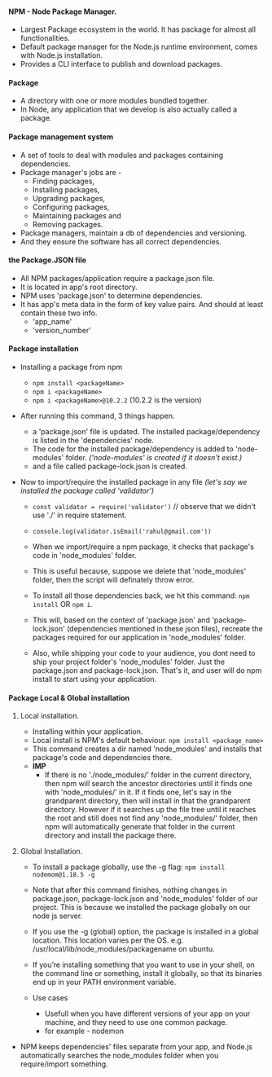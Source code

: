 #### NPM - Node Package Manager.
- Largest Package ecosystem in the world. It has package for almost all functionalities.
- Default package manager for the Node.js runtime environment, comes with Node.js installation.
- Provides a CLI interface to publish and download packages.

#### Package
- A directory with one or more modules bundled together.
- In Node, any application that we develop is also actually called a package.

#### Package management system
- A set of tools to deal with modules and packages containing dependencies.
- Package manager's jobs are -
    - Finding packages,
    - Installing packages,
    - Upgrading packages,
    - Configuring packages,
    - Maintaining packages and
    - Removing packages.
- Package managers, maintain a db of dependencies and versioning.
- And they ensure the software has all correct dependencies.

#### the Package.JSON file
- All NPM packages/application require a package.json file.
- It is located in app's root directory.
- NPM uses 'package.json' to determine dependencies.
- It has app's meta data in the form of key value pairs. And should at least contain these two info.
    - 'app_name'
    - 'version_number'

#### Package installation
- Installing a package from npm
    - `npm install <packageName>` 
    - `npm i <packageName>`
    - `npm i <packageName>@10.2.2` (10.2.2 is the version)
- After running this command, 3 things happen.
    - a 'package.json' file is updated. The installed package/dependency is listed in the 'dependencies' node.
    - The code for the installed package/dependency is added to 'node-modules' folder. _('node-modules' is created if it doesn't exist.)_
    - and a file called package-lock.json is created.

- Now to import/require the installed package in any file _(let's say we installed the package called 'validator')_
    - `const validator = require('validator')` // observe that we didn't use './' in require statement.
    - `console.log(validator.isEmail('rahul@gmail.com'))`
    - When we import/require a npm package, it checks that package's code in 'node_modules' folder.
    - This is useful because, suppose we delete that 'node_modules' folder, then the script will definately throw error.
    - To install all those dependencies back, we hit this command: `npm install` OR  `npm i`.
    - This will, based on the context of 'package.json' and 'package-lock.json' (dependencies mentioned in these json files),
    recreate the packages required for our application in 'node_modules' folder.

    - Also, while shipping your code to your audience, you dont need to ship your project folder's 'node_modules' folder.
    Just the package.json and package-lock.json. That's it, and user will do npm install to start using your application.

#### Package Local & Global installation
1. Local installation.
    - Installing within your application.
    - Local install is NPM's default behaviour.
    `npm install <package_name>`
    - This command creates a dir named 'node_modules' and installs that package's code and dependencies there.
    - **IMP**
        - If there is no './node_modules/' folder in the current directory, then npm will search the ancestor directories until it finds one with 'node_modules/' in it. If it finds one, let's say in the grandparent directory, then <npm install packagename> will install <packagename> in that the grandparent directory. However if it searches up the file tree until it reaches the root and still does not find any 'node_modules/' folder, then npm will automatically generate that folder in the current directory and install the package there.

2. Global Installation.
    - To install a package globally, use the -g flag:
    `npm install nodemom@1.18.5 -g`
    - Note that after this command finishes, nothing changes in package.json, package-lock.json and 'node_modules' folder of our project. This is because we installed the package globally on our node js server.
    
    - If you use the -g (global) option, the package is installed in a global location. This location varies per the OS.
    e.g. /usr/local/lib/node_modules/packagename on ubuntu.
    - If you’re installing something that you want to use in your shell, on the command line or something, install it globally, so that its binaries end up in your PATH environment variable.
    - Use cases
        - Usefull when you have different versions of your app on your machine, and they need to use one common package.
        - for example - nodemon

- NPM keeps dependencies' files separate from your app, and Node.js automatically searches the node_modules folder when you require/import something.
